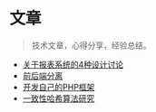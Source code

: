 # 文章

> 技术文章，心得分享，经验总结。



- [关于报表系统的4种设计讨论](/article/baobiao.md)
- [前后端分离](/article/fbseparation.md)
- [开发自己的PHP框架](/article/framework.md)
- [一致性哈希算法研究](/article/onehash.md)


